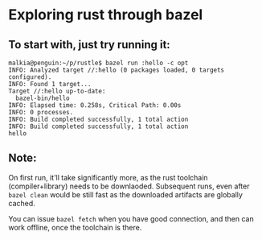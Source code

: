 # Exploring rust through bazel

## To start with, just try running it:
```
malkia@penguin:~/p/rustle$ bazel run :hello -c opt
INFO: Analyzed target //:hello (0 packages loaded, 0 targets configured).
INFO: Found 1 target...
Target //:hello up-to-date:
  bazel-bin/hello
INFO: Elapsed time: 0.258s, Critical Path: 0.00s
INFO: 0 processes.
INFO: Build completed successfully, 1 total action
INFO: Build completed successfully, 1 total action
hello
```

## Note:
On first run, it'll take significantly more,
as the rust toolchain (compiler+library) needs
to be downlaoded. Subsequent runs, even after ```bazel clean``` would be still fast as the downloaded
artifacts are globally cached.

You can issue ```bazel fetch``` when you have
good connection, and then can work offline, once
the toolchain is there.

